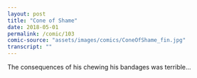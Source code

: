 ```yaml
---
layout: post
title: "Cone of Shame"
date: 2018-05-01
permalink: /comic/103
comic-source: "assets/images/comics/ConeOfShame_fin.jpg"
transcript: ""
---
```


The consequences of his chewing his bandages was terrible...
